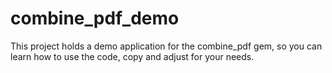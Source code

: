 # combine_pdf_demo
This project holds a demo application for the combine_pdf gem, so you can learn how to use the code, copy and adjust for your needs.
